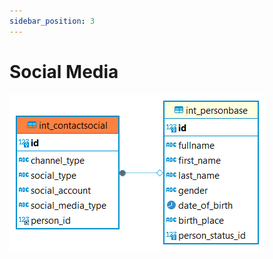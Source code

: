 ```yaml
---
sidebar_position: 3
---
```


# Social Media

![alt text](<../../../../../../../../static/img/prismaenterprise - int_contactsocial.png>)
